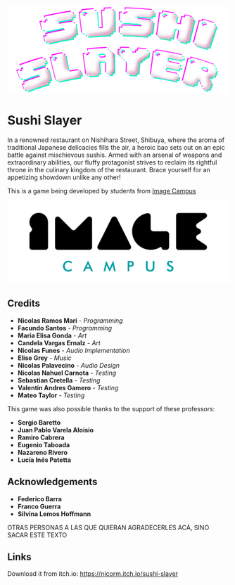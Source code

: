 <p align="center">
<img src="logo.png" alt="Sushi Slayer"/>
</p>

# Sushi Slayer

In a renowned restaurant on Nishihara Street, Shibuya, where the aroma of traditional Japanese delicacies fills the air, a heroic bao sets out on an epic battle against mischievous sushis. Armed with an arsenal of weapons and extraordinary abilities, our fluffy protagonist strives to reclaim its rightful throne in the culinary kingdom of the restaurant. Brace yourself for an appetizing showdown unlike any other!

This is a game being developed by students from <a href="https://www.imagecampus.edu.ar/">Image Campus</a>

<p align="center">
  <a href="https://www.imagecampus.edu.ar/">
    <img src="logo-image-campus.png" alt="Image Campus"/>
  </a> 
</p>


## Credits

- **Nicolas Ramos Mari** - *Programming*
- **Facundo Santos** - *Programming*
- **Maria Elisa Gonda** - *Art*
- **Candela Vargas Ernalz** - *Art*
- **Nicolas Funes** - *Audio Implementation*
- **Elise Grey** - *Music*
- **Nicolas Palavecino** - *Audio Design*
- **Nicolas Nahuel Carnota** - *Testing*
- **Sebastian Cretella** - *Testing*
- **Valentin Andres Gamero** - *Testing*
- **Mateo Taylor** - *Testing*


This game was also possible thanks to the support of these professors:

- **Sergio Baretto**
- **Juan Pablo Varela Aloisio**
- **Ramiro Cabrera**
- **Eugenio Taboada**
- **Nazareno Rivero**
- **Lucía Inés Patetta**


## Acknowledgements

- **Federico Barra**
- **Franco Guerra**
- **Silvina Lemos Hoffmann**

OTRAS PERSONAS A LAS QUE QUIERAN AGRADECERLES ACÁ, SINO SACAR ESTE TEXTO


## Links

Download it from itch.io: https://nicorm.itch.io/sushi-slayer
